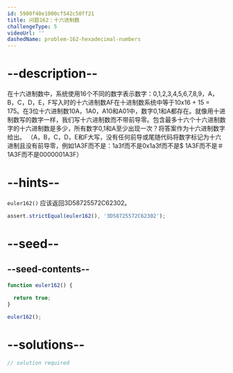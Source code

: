 ```yaml
---
id: 5900f40e1000cf542c50ff21
title: 问题162：十六进制数
challengeType: 5
videoUrl: ''
dashedName: problem-162-hexadecimal-numbers
---
```


# --description--

在十六进制数中，系统使用16个不同的数字表示数字：0,1,2,3,4,5,6,7,8,9，A，B，C，D，E，F写入时的十六进制数AF在十进制数系统中等于10x16 + 15 = 175。在3位十六进制数10A，1A0，A10和A01中，数字0,1和A都存在。就像用十进制数写的数字一样，我们写十六进制数而不带前导零。包含最多十六个十六进制数字的十六进制数是多少，所有数字0,1和A至少出现一次？将答案作为十六进制数字给出。 （A，B，C，D，E和F大写，没有任何前导或尾随代码将数字标记为十六进制且没有前导零，例如1A3F而不是：1a3f而不是0x1a3f而不是$ 1A3F而不是＃1A3F而不是0000001A3F）

# --hints--

`euler162()` 应该返回3D58725572C62302。

```js
assert.strictEqual(euler162(), '3D58725572C62302');
```

# --seed--

## --seed-contents--

```js
function euler162() {

  return true;
}

euler162();
```

# --solutions--

```js
// solution required
```
